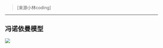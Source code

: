 
> [来源小林coding]



------

## 冯诺依曼模型



![](https://cdn.jsdelivr.net/gh/kendall-cpp/blogPic@main/寻offer总结02/冯诺依曼.5pcasdmcmk00.png)


